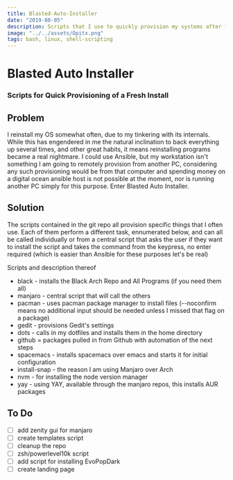 ```yaml
---
title: Blasted-Auto-Installer
date: "2019-08-05"
description: Scripts that I use to quickly provision my systems after fresh installs
image: "../../assets/Opitx.png"
tags: bash, linux, shell-scripting
---
```

# Blasted Auto Installer 
### Scripts for Quick Provisioning of a Fresh Install

## Problem 
I reinstall my OS somewhat often, due to my tinkering with its internals. While this has engendered in me the natural inclination to back everything up several times, and other great habits, it means reinstalling programs became a real nightmare. I could use Ansible, but my workstation isn't something I am going to remotely provision from another PC, considering any such provisioning would be from that computer and spending money on a digital ocean ansible host is not possible at the moment, nor is running another PC simply for this purpose. Enter Blasted Auto Installer. 

## Solution 
The scripts contained in the git repo all provision specific things that I often use. Each of them perform a different task, ennumerated below, and can all be called individually or from a central script that asks the user if they want to install the script and takes the command from the keypress, no enter required (which is easier than Ansible for these purposes let's be real)

Scripts and description thereof 
- black - installs the Black Arch Repo and All Programs (if you need them all)
- manjaro - central script that will call the others
- pacman - uses pacman package manager to install files (--noconfirm means no additional input should be needed unless I missed that flag on a package)
- gedit - provisions Gedit's settings 
- dots - calls in my dotfiles and installs them in the home directory
- github = packages pulled in from Github with automation of the next steps 
- spacemacs - installs spacemacs over emacs and starts it for initial configuration
- install-snap - the reason I am using Manjaro over Arch 
- nvm - for installing the node version manager 
- yay - using YAY, available through the manjaro repos, this installs AUR packages 
## To Do 
- [ ] add zenity gui for manjaro
- [ ] create templates script 
- [ ] cleanup the repo
- [ ] zsh/powerlevel10k script 
- [ ] add script for installing EvoPopDark
- [ ] create landing page 
